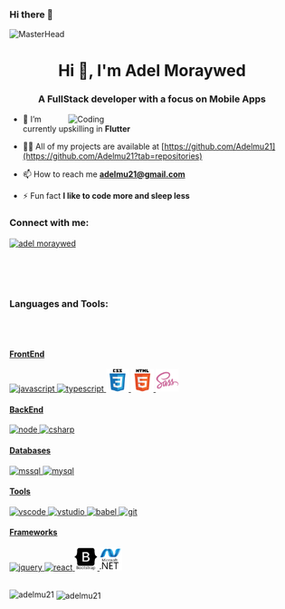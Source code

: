 ### Hi there 👋
![MasterHead](https://builtin.com/sites/www.builtin.com/files/styles/og/public/full-stack-developer.jpg)
<h1 align="center">Hi 👋, I'm Adel Moraywed</h1>
<h3 align="center">A FullStack developer with a focus on Mobile Apps</h3>
<img align="right" alt="Coding" width="400" src="https://cdn.dribbble.com/users/1019864/screenshots/3079099/codeloop.gif">

- 🌱 I’m currently upskilling in **Flutter**

- 👨‍💻 All of my projects are available at [https://github.com/Adelmu21](https://github.com/Adelmu21?tab=repositories)

- 📫 How to reach me **adelmu21@gmail.com**

- ⚡ Fun fact **I like to code more and sleep less**

<h3 align="left">Connect with me:</h3>
<p align="left">
<a href="https://linkedin.com/in/adel-moraywed" target="blank"><img align="center" src="https://raw.githubusercontent.com/rahuldkjain/github-profile-readme-generator/master/src/images/icons/Social/linked-in-alt.svg" alt="adel moraywed" height="30" width="40" /></a>
</p>

<br><br><br>
<h3 align="left">Languages and Tools:</h3>

<br><br>
#### <a href="">FrontEnd</a>
<a href="#" target="_blank" rel="noreferrer"> <img src='https://cdn-icons-png.flaticon.com/512/5968/5968292.png' alt='javascript' width="45" height="45"> </a>
<a href="#" target="_blank" rel="noreferrer"> <img src="https://cdn-icons-png.flaticon.com/512/5968/5968381.png" alt="typescript" width="45" height="45"/> </a>
<a href="https://www.w3schools.com/css/" target="_blank" rel="noreferrer"> <img src="https://raw.githubusercontent.com/devicons/devicon/master/icons/css3/css3-original-wordmark.svg" alt="css3" width="40" height="40"/> </a>
<a href="https://www.w3.org/html/" target="_blank" rel="noreferrer"> <img src="https://raw.githubusercontent.com/devicons/devicon/master/icons/html5/html5-original-wordmark.svg" alt="html5" width="40" height="40"/> </a>
<a href="https://sass-lang.com" target="_blank" rel="noreferrer"> <img src="https://raw.githubusercontent.com/devicons/devicon/master/icons/sass/sass-original.svg" alt="sass" width="40" height="40"/> </a>
  
#### <a href="">BackEnd</a>
<a href="#" target="_blank" rel="noreferrer"> <img src='https://cdn.jsdelivr.net/npm/simple-icons@3.0.1/icons/node-dot-js.svg' alt='node' width="45" height="45"> </a>
<a href="#" target="_blank" rel="noreferrer"> <img src='https://cdn-icons-png.flaticon.com/512/6132/6132221.png' alt='csharp' width="45" height="45"> </a>

#### <a href="">Databases</a>
<a href="#" target="_blank" rel="noreferrer"> <img src='https://cdn-icons-png.flaticon.com/512/5968/5968364.png' alt='mssql' width="45" height="45"> </a>
<a href="#" target="_blank" rel="noreferrer"> <img src='https://cdn-icons-png.flaticon.com/512/5968/5968313.png' alt='mysql' width="45" height="45"> </a>

#### <a href="">Tools</a>
<a href="#" target="_blank" rel="noreferrer"> <img src="https://cdn.jsdelivr.net/gh/devicons/devicon/icons/vscode/vscode-original.svg" alt="vscode" width="45" height="45"/> </a>
<a href="#" target="_blank" rel="noreferrer"> <img src='https://cdn-icons-png.flaticon.com/512/906/906324.png' alt='vstudio' width="45" height="45"> </a>
<a href="https://babeljs.io/" target="_blank" rel="noreferrer"> <img src="https://www.vectorlogo.zone/logos/babeljs/babeljs-icon.svg" alt="babel" width="40" height="40"/> </a> 
<a href="https://git-scm.com/" target="_blank" rel="noreferrer"> <img src="https://www.vectorlogo.zone/logos/git-scm/git-scm-icon.svg" alt="git" width="40" height="40"/> </a>

#### <a href="">Frameworks</a>
<a href="#" target="_blank" rel="noreferrer"> <img src="https://img.icons8.com/?size=512&id=40253&format=png" alt='jquery' width="45" height="45"> </a>
<a href="#" target="_blank" rel="noreferrer"> <img src="https://cdn-icons-png.flaticon.com/512/1126/1126012.png" alt='react' width="45" height="45"> </a>
<a href="https://getbootstrap.com" target="_blank" rel="noreferrer"> <img src="https://raw.githubusercontent.com/devicons/devicon/master/icons/bootstrap/bootstrap-plain-wordmark.svg" alt="bootstrap" width="40" height="40"/>
<a href="https://dotnet.microsoft.com/" target="_blank" rel="noreferrer"> <img src="https://raw.githubusercontent.com/devicons/devicon/master/icons/dot-net/dot-net-original-wordmark.svg" alt="dotnet" width="40" height="40"/> </a>
<br><br>
<!--<p><img align="left" src="https://github-readme-stats.vercel.app/api/top-langs?username=adelmu21&show_icons=true&locale=en&layout=compact" alt="adelmu21" /></p>-->
<p><img align="left" src="https://github-readme-stats.vercel.app/api/top-langs/?username=adelmu21&layout=pie" alt="adelmu21" /></p>

<p>&nbsp;<img align="center" src="https://github-readme-stats.vercel.app/api?username=adelmu21&show_icons=true&locale=en" alt="adelmu21" /></p>

<!--<p><img align="center" src="https://github-readme-streak-stats.herokuapp.com/?user=adelmu21&" alt="adelmu21" /></p>-->
